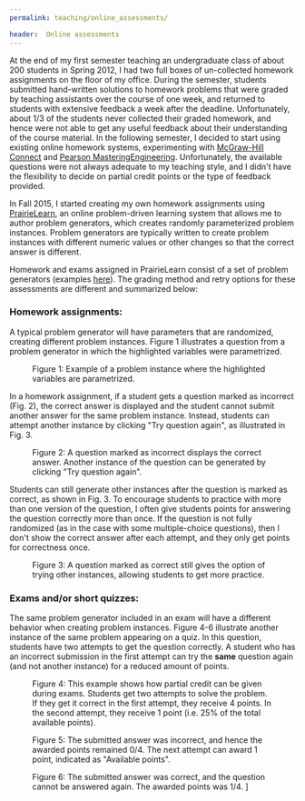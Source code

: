 ```yaml
---
permalink: teaching/online_assessments/

header:  Online assessments
---
```


At the end of my first semester teaching an undergraduate class of about 200 students in Spring 2012, I had two full boxes of un-collected homework assignments on the floor of my office. During the semester, students submitted hand-written solutions to homework problems that were graded by teaching assistants over the course of one week, and returned to students with extensive feedback a week after the deadline. Unfortunately, about 1/3 of the students never collected their graded homework, and hence were not able to get any useful feedback about their understanding of the course material. In the following semester, I decided to start using existing online homework systems, experimenting with [McGraw-Hill Connect](https://www.mheducation.com/highered/connect) and [Pearson MasteringEngineering](https://www.pearsonmylabandmastering.com/northamerica/masteringengineering/). Unfortunately, the available questions were not always adequate to my teaching style, and I didn't have the flexibility to decide on partial credit points or the type of feedback provided.

In Fall 2015, I started creating my own homework assignments using [PrairieLearn](https://prairielearn.readthedocs.io/en/latest/), an online problem-driven learning system that allows me to author problem generators, which creates randomly parameterized problem instances. Problem generators are typically written to create problem instances with different numeric values or other changes so that the correct answer is different.

<!--
1. **Auto-graded questions with instant feedback.** Three big benefits here: a) students can get immediate feedback about their knowledge, and adjust their studying accordingly, b) grading is more consistent among all the students, which is specially difficult when grading more than 200 homework sets on a weekly basis, c) course staff is not spending a huge amount of time grading papers that are often not collected, and instead can focus on creating better course content and experiment with innovations in the classroom.

2. **Randomization of questions.** Question variables are parametrized such that students receive different versions of a problem.

3. **Ability to use computer-based testing facilities to administer the exams.**
This gives students the flexibility to take exams at different times and locations, drastically reducing the need for conflict and make-up exams.

4. **Environmentally friendly.** I don't need to walk around campus carrying a huge pile of papers, or have them accumulating in my office. -->


Homework and exams assigned in PrairieLearn consist of a set of problem generators (examples <a href="{{ site.baseurl }}{% link pages/examples.md %}#PL_questions">here</a>). The grading method and retry options for these assessments are different and summarized below:

### Homework assignments:

A typical problem generator will have parameters that are randomized, creating different problem instances. Figure 1 illustrates a question from a problem generator in which the highlighted variables were parametrized.

<figure class="text-center border">
   <img src="{{ site.baseurl }}/pages/images/hw_examples.png" alt="" style="display: block; margin-left: auto; margin-right: auto; margin-top:10px; max-height: 300px; max-width: 90%;  clear:">
<figcaption class="figure-caption text-center"> Figure 1: Example of a problem instance where the highlighted variables are parametrized. </figcaption>
 </figure>

In a homework assignment, if a student gets a question marked as incorrect (Fig. 2), the correct answer is displayed and the student cannot submit another answer for the same problem instance. Instead, students can attempt another  instance by clicking "Try question again", as illustrated in Fig. 3.

 <figure class="text-center border">
    <img src="{{ site.baseurl }}/pages/images/hw_submitted.png" alt="" style="display: block; margin-left: auto; margin-right: auto; margin-top:10px; max-height: 550px; max-width: 90%;  clear:">
 <figcaption class="figure-caption text-center"> Figure 2: A question marked as incorrect displays the correct answer. Another instance of the question can be generated by clicking "Try question again". </figcaption>
  </figure>

Students can still generate other instances after the question is marked as correct, as shown in Fig. 3. To encourage students to practice with more than one version of the question, I often give students points for answering the question correctly more than once. If the question is not fully randomized (as in the case with some multiple-choice questions), then I don't show the correct answer after each attempt, and they only get points for correctness once.

  <figure class="text-center border">
     <img src="{{ site.baseurl }}/pages/images/hw_correct.png" alt="" style="display: block; margin-left: auto; margin-right: auto; margin-top:10px; max-height: 250px; max-width: 90%;  clear:">
  <figcaption class="figure-caption text-center"> Figure 3: A question marked as correct still gives the option of trying other instances, allowing students to get more practice. </figcaption>
   </figure>


### Exams and/or short quizzes:

The same problem generator included in an exam will have a different behavior when creating problem instances. Figure 4-6 illustrate another instance of the same problem appearing on a quiz. In this question, students have two attempts to get the question correctly. A student who has an incorrect submission in the first attempt can try the **same** question again (and not another instance) for a reduced amount of points.  

<figure class="text-center border">
   <img src="{{ site.baseurl }}/pages/images/quiz_example.png" alt="" style="display: block; margin-left: auto; margin-right: auto; margin-top:10px; max-height: 520px; max-width: 90%;  clear:">
<figcaption class="figure-caption text-center"> Figure 4: This example shows how partial credit can be given during exams. Students get two attempts to solve the problem. If they get it correct in the first attempt, they receive 4 points. In the second attempt, they receive 1 point (i.e. 25% of the total available points). </figcaption>
 </figure>


 <figure class="text-center border">
    <img src="{{ site.baseurl }}/pages/images/quiz_submitted.png" alt="" style="display: block; margin-left: auto; margin-right: auto; margin-top:10px; max-height: 420px; max-width: 90%;  clear:">
 <figcaption class="figure-caption text-center"> Figure 5: The submitted answer was incorrect, and hence the awarded points remained 0/4. The next attempt can award 1 point, indicated as "Available points". </figcaption>
  </figure>

  <figure class="text-center border">
     <img src="{{ site.baseurl }}/pages/images/quiz_submitted_2.png" alt="" style="display: block; margin-left: auto; margin-right: auto; margin-top:10px; max-height: 550px; max-width: 90%;  clear:">
  <figcaption class="figure-caption text-center"> Figure 6: The submitted answer was correct, and the question cannot be answered again. The awarded points was 1/4. ]  </figcaption>
   </figure>
